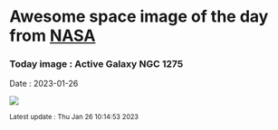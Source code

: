 
# Awesome space image of the day from [NASA](https://api.nasa.gov/)

### Today image : Active Galaxy NGC 1275
Date : 2023-01-26

![](https://apod.nasa.gov/apod/image/2301/ngc1275_heic0817a_1024.jpg)

<small>Latest update : Thu Jan 26 10:14:53 2023</small>
        